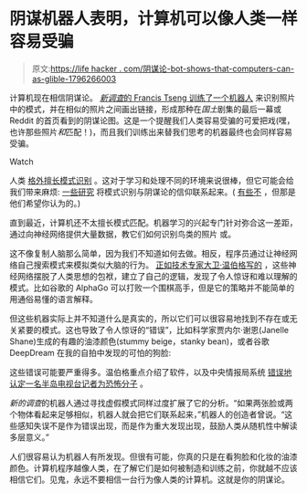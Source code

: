 # 阴谋机器人表明，计算机可以像人类一样容易受骗

> 原文:[https://life hacker . com/阴谋论-bot-shows-that-computers-can-as-glible-1796266003](https://lifehacker.com/conspiracy-bot-shows-that-computers-can-be-as-gullible-1796266003)

计算机现在相信阴谋论。 [*新调查*的 Francis Tseng 训练了一个机器人](https://thenewinquiry.com/you-probably-think-this-bot-is-about-you/) 来识别照片中的模式，并在相似的照片之间画出链接，形成那种在*国土*剧集的最后一幕或 Reddit 的首页看到的阴谋论图。这是一个提醒我们人类容易受骗的可爱把戏(嘿，也许那些照片*和*匹配！)，而且我们训练出来替我们思考的机器最终也会同样容易受骗。

Watch

人类 [格外擅长模式识别](https://www.ncbi.nlm.nih.gov/pmc/articles/PMC4141622/) 。这对于学习和处理不同的环境来说很棒，但它可能会给我们带来麻烦: [一些研究](https://www.psychologytoday.com/blog/naturally-selected/201412/why-our-brains-are-hardwired-conspiracy-theories) 将模式识别与阴谋论的信仰联系起来。( [有些不](https://arstechnica.com/science/2015/10/do-conspiracy-theorists-see-more-patterns-in-randomness-apparently-not/) ，但那是他们希望你认为的。)

直到最近，计算机还不太擅长模式匹配。机器学习的兴起专门针对弥合这一差距，通过向神经网络提供大量数据，教它们如何识别鸟类的照片 或。

这不像复制人脑那么简单，因为我们不知道如何去做。相反，程序员通过让神经网络自己搜索模式来模拟类似大脑的行为。 [正如技术专家大卫·温伯格写的](https://backchannel.com/our-machines-now-have-knowledge-well-never-understand-857a479dcc0e) ，这些神经网络摆脱了人类思想的包袱，建立了自己的逻辑，发现了令人惊讶和难以理解的模式。比如谷歌的 AlphaGo 可以打败一个围棋高手，但是它的策略并不能简单的用通俗易懂的语言解释。

但这些机器实际上并不知道什么是真实的，所以它们可以很容易地找到不存在或无关紧要的模式。这也导致了令人惊讶的“错误”，比如科学家贾内尔·谢恩(Janelle Shane)生成的有趣的油漆颜色(stummy beige，stanky bean)，或者谷歌 DeepDream 在我的自拍中发现的可怕的狗脸:

这些错误可能要严重得多。温伯格重点介绍了软件，以及中央情报局系统 [错误地认定一名半岛电视台记者为恐怖分子](https://arstechnica.co.uk/security/2016/02/the-nsas-skynet-program-may-be-killing-thousands-of-innocent-people/) 。

*新的调查*的机器人通过寻找虚假模式同样过度扩展了它的分析。“如果两张脸或两个物体看起来足够相似，机器人就会把它们联系起来，”机器人的创造者曾说。“这些感知失误不是作为错误出现，而是作为重大发现出现，鼓励人类从随机性中解读多层意义。”

人们很容易认为机器人有所发现。但很有可能，你真的只是在看狗脸和化妆的油漆颜色。计算机程序越像人类，在了解它们是如何被制造和训练之前，你就越不应该相信它们。见鬼，永远不要相信一台行为像人类的计算机。这就是你的阴谋论。